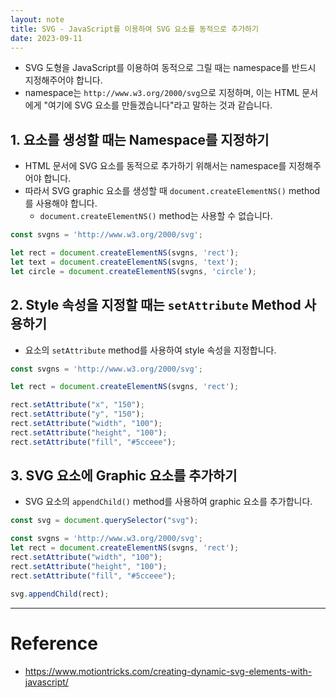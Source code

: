 ```yaml
---
layout: note
title: SVG - JavaScript를 이용하여 SVG 요소를 동적으로 추가하기
date: 2023-09-11
---
```





- SVG 도형을 JavaScript를 이용하여 동적으로 그릴 때는 namespace를 반드시 지정해주어야 합니다.
- namespace는 `http://www.w3.org/2000/svg`으로 지정하며, 이는 HTML 문서에게 "여기에 SVG 요소를 만들겠습니다"라고 말하는 것과 같습니다.




## 1. 요소를 생성할 때는 Namespace를 지정하기

- HTML 문서에 SVG 요소를 동적으로 추가하기 위해서는 namespace를 지정해주어야 합니다.
- 따라서 SVG graphic 요소를 생성할 때 `document.createElementNS()` method를 사용해야 합니다.
    - `document.createElementNS()` method는 사용할 수 없습니다.

```js
const svgns = 'http://www.w3.org/2000/svg';

let rect = document.createElementNS(svgns, 'rect');
let text = document.createElementNS(svgns, 'text');
let circle = document.createElementNS(svgns, 'circle');
```


## 2. Style 속성을 지정할 때는 `setAttribute` Method 사용하기

- 요소의 `setAttribute` method를 사용하여 style 속성을 지정합니다.

```js
const svgns = 'http://www.w3.org/2000/svg';

let rect = document.createElementNS(svgns, 'rect');

rect.setAttribute("x", "150");
rect.setAttribute("y", "150");
rect.setAttribute("width", "100");
rect.setAttribute("height", "100");
rect.setAttribute("fill", "#5cceee");
```


## 3. SVG 요소에 Graphic 요소를 추가하기

- SVG 요소의 `appendChild()` method를 사용하여 graphic 요소를 추가합니다.

```js
const svg = document.querySelector("svg");

const svgns = 'http://www.w3.org/2000/svg';
let rect = document.createElementNS(svgns, 'rect');
rect.setAttribute("width", "100");
rect.setAttribute("height", "100");
rect.setAttribute("fill", "#5cceee");

svg.appendChild(rect);
```




---




# Reference

- <https://www.motiontricks.com/creating-dynamic-svg-elements-with-javascript/>
